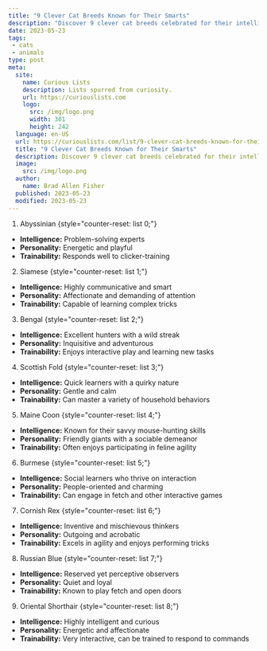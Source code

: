 ```yaml
---
title: "9 Clever Cat Breeds Known for Their Smarts"
description: "Discover 9 clever cat breeds celebrated for their intelligence. From the curious Siamese to the sly Maine Coon, meet these brainy feline companions."
date: 2023-05-23
tags:
 - cats
 - animals
type: post
meta:
  site:
    name: Curious Lists
    description: Lists spurred from curiosity.
    url: https://curiouslists.com
    logo:
      src: /img/logo.png
      width: 301
      height: 242
  language: en-US
  url: https://curiouslists.com/list/9-clever-cat-breeds-known-for-their-smarts
  title: "9 Clever Cat Breeds Known for Their Smarts"
  description: Discover 9 clever cat breeds celebrated for their intelligence. From the curious Siamese to the sly Maine Coon, meet these brainy feline companions.
  image:
    src: /img/logo.png
  author:
    name: Brad Allen Fisher
  published: 2023-05-23
  modified: 2023-05-23
---
```



1. Abyssinian {style="counter-reset: list 0;"}
  - **Intelligence:** Problem-solving experts
  - **Personality:** Energetic and playful
  - **Trainability:** Responds well to clicker-training

2. Siamese {style="counter-reset: list 1;"}
  - **Intelligence:** Highly communicative and smart
  - **Personality:** Affectionate and demanding of attention
  - **Trainability:** Capable of learning complex tricks

3. Bengal {style="counter-reset: list 2;"}
  - **Intelligence:** Excellent hunters with a wild streak
  - **Personality:** Inquisitive and adventurous
  - **Trainability:** Enjoys interactive play and learning new tasks

4. Scottish Fold {style="counter-reset: list 3;"}
  - **Intelligence:** Quick learners with a quirky nature
  - **Personality:** Gentle and calm
  - **Trainability:** Can master a variety of household behaviors

5. Maine Coon {style="counter-reset: list 4;"}
  - **Intelligence:** Known for their savvy mouse-hunting skills
  - **Personality:** Friendly giants with a sociable demeanor
  - **Trainability:** Often enjoys participating in feline agility

6. Burmese {style="counter-reset: list 5;"}
  - **Intelligence:** Social learners who thrive on interaction
  - **Personality:** People-oriented and charming
  - **Trainability:** Can engage in fetch and other interactive games

7. Cornish Rex {style="counter-reset: list 6;"}
  - **Intelligence:** Inventive and mischievous thinkers
  - **Personality:** Outgoing and acrobatic
  - **Trainability:** Excels in agility and enjoys performing tricks

8. Russian Blue {style="counter-reset: list 7;"}
  - **Intelligence:** Reserved yet perceptive observers
  - **Personality:** Quiet and loyal
  - **Trainability:** Known to play fetch and open doors

9. Oriental Shorthair {style="counter-reset: list 8;"}
  - **Intelligence:** Highly intelligent and curious
  - **Personality:** Energetic and affectionate
  - **Trainability:** Very interactive, can be trained to respond to commands